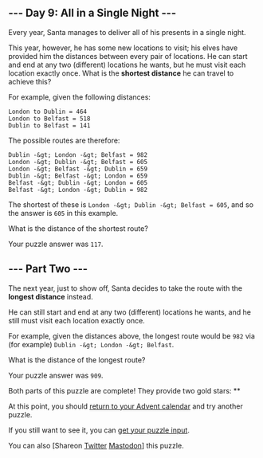 
## --- Day 9: All in a Single Night ---

Every year, Santa manages to deliver all of his presents in a single night.

This year, however, he has some new locations to visit; his elves have provided him the distances between every pair of locations.  He can start and end at any two (different) locations he wants, but he must visit each location exactly once.  What is the **shortest distance** he can travel to achieve this?

For example, given the following distances:

```
London to Dublin = 464
London to Belfast = 518
Dublin to Belfast = 141

```

The possible routes are therefore:

```
Dublin -&gt; London -&gt; Belfast = 982
London -&gt; Dublin -&gt; Belfast = 605
London -&gt; Belfast -&gt; Dublin = 659
Dublin -&gt; Belfast -&gt; London = 659
Belfast -&gt; Dublin -&gt; London = 605
Belfast -&gt; London -&gt; Dublin = 982

```

The shortest of these is `London -&gt; Dublin -&gt; Belfast = 605`, and so the answer is `605` in this example.

What is the distance of the shortest route?

Your puzzle answer was `117`.

## --- Part Two ---

The next year, just to show off, Santa decides to take the route with the **longest distance** instead.

He can still start and end at any two (different) locations he wants, and he still must visit each location exactly once.

For example, given the distances above, the longest route would be `982` via (for example) `Dublin -&gt; London -&gt; Belfast`.

What is the distance of the longest route?

Your puzzle answer was `909`.

Both parts of this puzzle are complete! They provide two gold stars: **

At this point, you should [return to your Advent calendar](/2015) and try another puzzle.

If you still want to see it, you can [get your puzzle input](9/input).

You can also [Shareon
  [Twitter](https://twitter.com/intent/tweet?text=I%27ve+completed+%22All+in+a+Single+Night%22+%2D+Day+9+%2D+Advent+of+Code+2015&amp;url=https%3A%2F%2Fadventofcode%2Ecom%2F2015%2Fday%2F9&amp;related=ericwastl&amp;hashtags=AdventOfCode)
[Mastodon](javascript:void(0);)] this puzzle.
